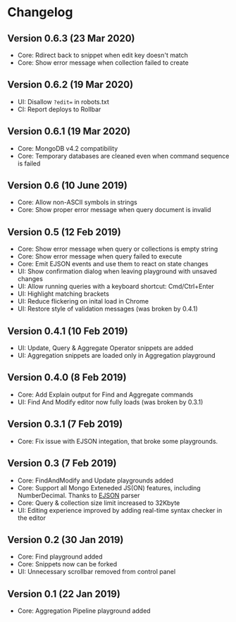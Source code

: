 # Changelog

## Version 0.6.3 (23 Mar 2020)

* Core: Rdirect back to snippet when edit key doesn't match
* Core: Show error message when collection failed to create

## Version 0.6.2 (19 Mar 2020)

* UI: Disallow `?edit=` in robots.txt
* CI: Report deploys to Rollbar

## Version 0.6.1 (19 Mar 2020)

* Core: MongoDB v4.2 compatibility
* Core: Temporary databases are cleaned even when command sequence is failed

## Version 0.6 (10 June 2019)

* Core: Allow non-ASCII symbols in strings
* Core: Show proper error message when query document is invalid

## Version 0.5 (12 Feb 2019)

* Core: Show error message when query or collections is empty string
* Core: Show error message when query failed to execute
* Core: Emit EJSON events and use them to react on state changes
* UI: Show confirmation dialog when leaving playground with unsaved changes
* UI: Allow running queries with a keyboard shortcut: Cmd/Ctrl+Enter
* UI: Highlight matching brackets
* UI: Reduce flickering on inital load in Chrome
* UI: Restore style of validation messages (was broken by 0.4.1)

## Version 0.4.1 (10 Feb 2019)

* UI: Update, Query & Aggregate Operator snippets are added
* UI: Aggregation snippets are loaded only in Aggregation playground

## Version 0.4.0 (8 Feb 2019)

* Core: Add Explain output for Find and Aggregate commands
* UI: Find And Modify editor now fully loads (was broken by 0.3.1)

## Version 0.3.1 (7 Feb 2019)

* Core: Fix issue with EJSON integation, that broke some playgrounds.

## Version 0.3 (7 Feb 2019)

* Core: FindAndModify and Update playgrounds added
* Core: Support all Mongo Exteneded JS(ON) features, including NumberDecimal. Thanks to [EJSON](https://github.com/db-ai/mongo-ejson) parser
* Core: Query & collection size limit increased to 32Kbyte
* UI: Editing experience improved by adding real-time syntax checker in the editor

## Version 0.2 (30 Jan 2019)

* Core: Find playground added
* Core: Snippets now can be forked
* UI: Unnecessary scrollbar removed from control panel

## Version 0.1 (22 Jan 2019)

* Core: Aggregation Pipeline playground added
